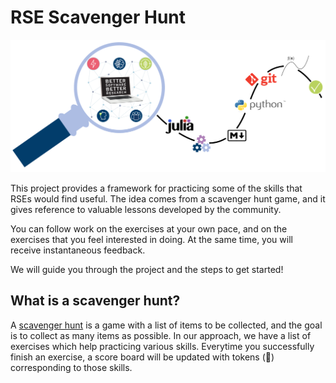 # RSE Scavenger Hunt

![magnifying glass with path](images/Lupe_JulichBlue1,2_KeyVisual_R_path.svg)

This project provides a framework for practicing some of the skills that RSEs would find useful. The idea comes from a scavenger hunt game, and it gives reference to valuable lessons developed by the community.

You can follow work on the exercises at your own pace, and on the exercises that you feel interested in doing. At the same time, you will receive instantaneous feedback.  

We will guide you through the project and the steps to get started!


## What is a scavenger hunt?

A [scavenger hunt](https://en.wikipedia.org/wiki/Scavenger_hunt) is a game with a list of items to be collected, and the goal is to collect as many items as possible. In our approach, we have a list of exercises which help practicing various skills. Everytime you successfully finish an exercise, a score board will be updated with tokens (:star2:) corresponding to those skills. 
  


